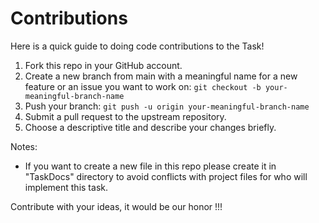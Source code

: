 # Contributions

Here is a quick guide to doing code contributions to the Task!

1. Fork this repo in your GitHub account.
2. Create a new branch from main with a meaningful name for a new feature or an issue you want to work on: `git checkout -b your-meaningful-branch-name`
3. Push your branch: `git push -u origin your-meaningful-branch-name`
4. Submit a pull request to the upstream repository.
5. Choose a descriptive title and describe your changes briefly.

Notes:
- If you want to create a new file in this repo please create it in "TaskDocs" directory to avoid conflicts with project files for who will implement this task.

Contribute with your ideas, it would be our honor !!!